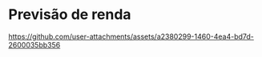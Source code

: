 # Previsão de renda




https://github.com/user-attachments/assets/a2380299-1460-4ea4-bd7d-2600035bb356





